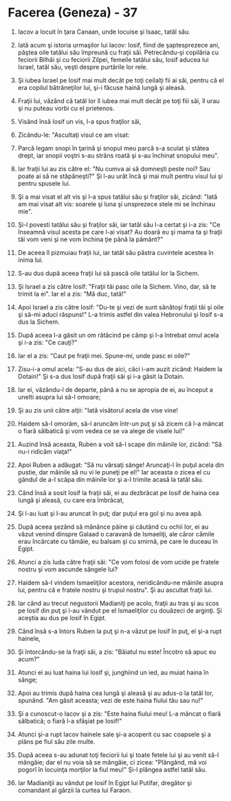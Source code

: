 # Facerea (Geneza) - 37

1. Iacov a locuit în ţara Canaan, unde locuise şi Isaac, tatăl său.

2. Iată acum şi istoria urmaşilor lui Iacov: Iosif, fiind de şaptesprezece ani, păştea oile tatălui său împreună cu fraţii săi. Petrecându-şi copilăria cu feciorii Bilhăi şi cu feciorii Zilpei, femeile tatălui său, Iosif aducea lui Israel, tatăl său, veşti despre purtările lor rele.

3. Şi iubea Israel pe Iosif mai mult decât pe toţi ceilalţi fii ai săi, pentru că el era copilul bătrâneţilor lui, şi-i făcuse haină lungă şi aleasă.

4. Fraţii lui, văzând că tatăl lor îl iubea mai mult decât pe toţi fiii săi, îl urau şi nu puteau vorbi cu el prietenos.

5. Visând însă Iosif un vis, l-a spus fraţilor săi,

6. Zicându-le: "Ascultaţi visul ce am visat:

7. Parcă legam snopi în ţarină şi snopul meu parcă s-a sculat şi stătea drept, iar snopii voştri s-au strâns roată şi s-au închinat snopului meu".

8. Iar fraţii lui au zis către el: "Nu cumva ai să domneşti peste noi? Sau poate ai să ne stăpâneşti?" Şi l-au urât încă şi mai mult pentru visul lui şi pentru spusele lui.

9. Şi a mai visat el alt vis şi l-a spus tatălui său şi fraţilor săi, zicând: "Iată am mai visat alt vis: soarele şi luna şi unsprezece stele mi se închinau mie".

10. Şi-l povesti tatălui său şi fraţilor săi, iar tatăl său l-a certat şi i-a zis: "Ce înseamnă visul acesta pe care l-ai visat? Au doară eu şi mama ta şi fraţii tăi vom veni şi ne vom închina ţie până la pământ?"

11. De aceea îl pizmuiau fraţii lui, iar tatăl său păstra cuvintele acestea în inima lui.

12. S-au dus după aceea fraţii lui să pască oile tatălui lor la Sichem.

13. Şi Israel a zis către Iosif: "Fraţii tăi pasc oile la Sichem. Vino, dar, să te trimit la ei". Iar el a zis: "Mă duc, tată!"

14. Apoi Israel a zis către Iosif: "Du-te şi vezi de sunt sănătoşi fraţii tăi şi oile şi să-mi aduci răspuns!" L-a trimis astfel din valea Hebronului şi Iosif s-a dus la Sichem.

15. După aceea l-a găsit un om rătăcind pe câmp şi l-a întrebat omul acela şi i-a zis: "Ce cauţi?"

16. Iar el a zis: "Caut pe fraţii mei. Spune-mi, unde pasc ei oile?"

17. Zisu-i-a omul acela: "S-au dus de aici, căci i-am auzit zicând: Haidem la Dotain!" Şi s-a dus Iosif după fraţii săi şi i-a găsit la Dotain.

18. Iar ei, văzându-l de departe, până a nu se apropia de ei, au început a unelti asupra lui să-l omoare;

19. Şi au zis unii către alţii: "Iată visătorul acela de vise vine!

20. Haidem să-l omorâm, să-l aruncăm într-un puţ şi să zicem că l-a mâncat o fiară sălbatică şi vom vedea ce se va alege de visele lui!"

21. Auzind însă aceasta, Ruben a voit să-l scape din mâinile lor, zicând: "Să nu-i ridicăm viaţa!"

22. Apoi Ruben a adăugat: "Să nu vărsaţi sânge! Aruncaţi-l în puţul acela din pustie, dar mâinile să nu vi le puneţi pe el!" Iar aceasta o zicea el cu gândul de a-l scăpa din mâinile lor şi a-l trimite acasă la tatăl său.

23. Când însă a sosit Iosif la fraţii săi, ei au dezbrăcat pe Iosif de haina cea lungă şi aleasă, cu care era îmbrăcat,

24. Şi l-au luat şi l-au aruncat în puţ; dar puţul era gol şi nu avea apă.

25. După aceea şezând să mănânce pâine şi căutând cu ochii lor, ei au văzut venind dinspre Galaad o caravană de Ismaeliţi, ale căror cămile erau încărcate cu tămâie, eu balsam şi cu smirnă, pe care le duceau în Egipt.

26. Atunci a zis Iuda către fraţii săi: "Ce vom folosi de vom ucide pe fratele nostru şi vom ascunde sângele lui?

27. Haidem să-l vindem Ismaeliţilor acestora, neridicându-ne mâinile asupra lui, pentru că e fratele nostru şi trupul nostru". Şi au ascultat fraţii lui.

28. Iar când au trecut negustorii Madianiţi pe acolo, fraţii au tras şi au scos pe Iosif din puţ şi l-au vândut pe el Ismaeliţilor cu douăzeci de arginţi. Şi aceştia au dus pe Iosif în Egipt.

29. Când însă s-a întors Ruben la puţ şi n-a văzut pe Iosif în puţ, el şi-a rupt hainele,

30. Şi întorcându-se la fraţii săi, a zis: "Băiatul nu este! Încotro să apuc eu acum?"

31. Atunci ei au luat haina lui Iosif şi, junghiind un ied, au muiat haina în sânge;

32. Apoi au trimis după haina cea lungă şi aleasă şi au adus-o la tatăl lor, spunând. "Am găsit aceasta; vezi de este haina fiului tău sau nu!"

33. Şi a cunoscut-o Iacov şi a zis: "Este haina fiului meu! L-a mâncat o fiară sălbatică; o fiară l-a sfâşiat pe Iosif!"

34. Atunci şi-a rupt Iacov hainele sale şi-a acoperit cu sac coapsele şi a plâns pe fiul său zile multe.

35. După aceea s-au adunat toţi feciorii lui şi toate fetele lui şi au venit să-l mângâie; dar el nu voia să se mângâie, ci zicea: "Plângând, mă voi pogorî în locuinţa morţilor la fiul meu!" Şi-l plângea astfel tatăl său.

36. Iar Madianiţii au vândut pe Iosif în Egipt lui Putifar, dregător şi comandant al gărzii la curtea lui Faraon.

